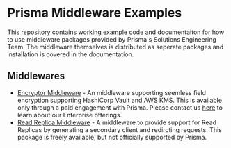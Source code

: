 # Prisma Middleware Examples
This repository contains working example code and documentaiton for how to use middleware packages provided by Prisma's Solutions Engineering Team. The middleware themselves is distributed as seperate packages and installation is covered in the documentation.

## Middlewares
- [Encryptor Middleware](prisma-encrytor-middleware/) - An middleware supporting seemless field encryption supporting HashiCorp Vault and AWS KMS. This is available only through a paid engagement with Prisma. Please contact us [here](https://www.prisma.io/prisma-enterprise) to learn about our Enterprise offerings.
- [Read Replica Middleware](prisma-read-replica-middleware) - A middleware to provide support for Read Replicas by generating a secondary client and redircting requests. This package is freely available, but not officially supported by Prisma.